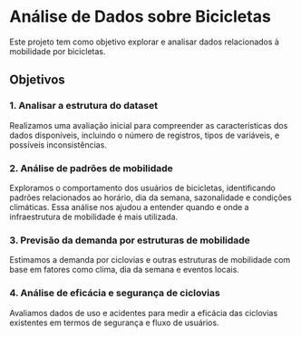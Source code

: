 # Análise de Dados sobre Bicicletas

Este projeto tem como objetivo explorar e analisar dados relacionados à mobilidade por bicicletas.

## Objetivos
### 1. Analisar a estrutura do dataset
Realizamos uma avaliação inicial para compreender as características dos dados disponíveis, incluindo o número de registros, tipos de variáveis, e possíveis inconsistências.
### 2. Análise de padrões de mobilidade
Exploramos o comportamento dos usuários de bicicletas, identificando padrões relacionados ao horário, dia da semana, sazonalidade e condições climáticas. Essa análise nos ajudou a entender quando e onde a             infraestrutura de mobilidade é mais utilizada.
### 3. Previsão da demanda por estruturas de mobilidade
Estimamos a demanda por ciclovias e outras estruturas de mobilidade com base em fatores como clima, dia da semana e eventos locais.
### 4. Análise de eficácia e segurança de ciclovias
Avaliamos dados de uso e acidentes para medir a eficácia das ciclovias existentes em termos de segurança e fluxo de usuários.
